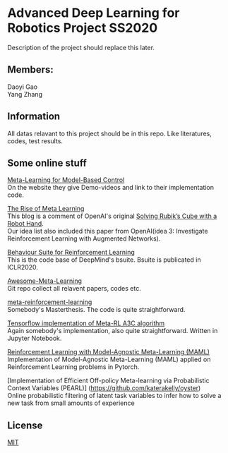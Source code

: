 # Advanced Deep Learning for Robotics Project SS2020

Description of the project should replace this later.

## Members:
Daoyi Gao\
Yang Zhang

## Information
All datas relavant to this project should be in this repo. Like literatures, codes, test results.

## Some online stuff
[Meta-Learning for Model-Based Control ](https://sites.google.com/berkeley.edu/metaadaptivecontrol)\
On the website they give Demo-videos and link to their implementation code.

[The Rise of Meta Learning](https://towardsdatascience.com/the-rise-of-meta-learning-9c61ffac8564)\
This blog is a comment of OpenAI's original [Solving Rubik’s Cube with a Robot Hand](https://openai.com/blog/solving-rubiks-cube/). \
Our idea list also included this paper from OpenAI(idea 3: Investigate Reinforcement Learning with Augmented Networks).

[Behaviour Suite for Reinforcement Learning](https://github.com/deepmind/bsuite)\
This is the code base of DeepMind's bsuite. Bsuite is publicated in ICLR2020. 

[Awesome-Meta-Learning](https://github.com/sudharsan13296/Awesome-Meta-Learning)\
Git repo collect all relavent papers, codes etc.

[meta-reinforcement-learning](https://github.com/fhennecker/meta-reinforcement-learning)\
Somebody's Masterthesis. The code is quite straightforward.

[Tensorflow implementation of Meta-RL A3C algorithm](https://github.com/awjuliani/Meta-RL)\
Again somebody's implementation, also quite straightforward. Written in Jupyter Notebook.

[Reinforcement Learning with Model-Agnostic Meta-Learning (MAML)](https://github.com/tristandeleu/pytorch-maml-rl)\
Implementation of Model-Agnostic Meta-Learning (MAML) applied on Reinforcement Learning problems in Pytorch. 

[Implementation of Efficient Off-policy Meta-learning via Probabilistic Context Variables (PEARL)] (https://github.com/katerakelly/oyster)\
Online probabilistic filtering of latent task variables to infer how to solve a new task from small amounts of experience

## License
[MIT](https://choosealicense.com/licenses/mit/)
